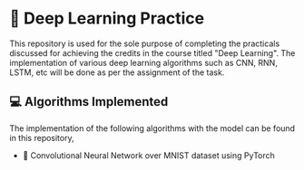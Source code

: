 # 🔦 Deep Learning Practice 

This repository is used for the sole purpose of completing the practicals discussed for achieving the credits in the course titled "Deep Learning". The implementation of various deep learning algorithms such as CNN, RNN, LSTM, etc will be done as per the assignment of the task.

## 💻 Algorithms Implemented

The implementation of the following algorithms with the model can be found in this repository,

- 🔢 Convolutional Neural Network over MNIST dataset using PyTorch
